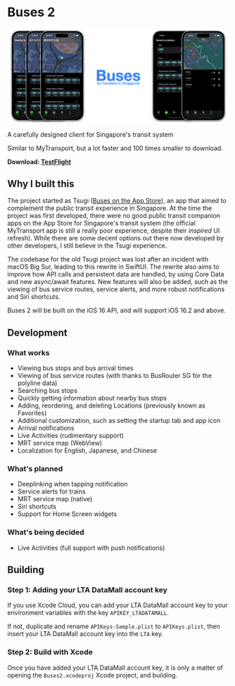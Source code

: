 # Buses 2

![Banner image depicting the Buses app in 3 languages, and the Locations and bus routes feature.](github/banner.png?raw=true "Buses 2")

A carefully designed client for Singapore's transit system

Similar to MyTransport, but a lot faster and 100 times smaller to download.

**Download: [TestFlight](https://testflight.apple.com/join/17FoKgfE)**

## Why I built this
The project started as Tsugi ([Buses on the App Store](https://apps.apple.com/us/app/buses-for-singapore-transit/id1423653146)), an app that aimed to complement the public transit experience in Singapore. 
At the time the project was first developed, there were no good public transit companion apps on the App Store for Singapore's transit system (the official MyTransport app is still a really poor experience, despite their *inspired* UI refresh).
While there are some decent options out there now developed by other developers, I still believe in the Tsugi experience.

The codebase for the old Tsugi project was lost after an incident with macOS Big Sur, leading to this rewrite in SwiftUI. 
The rewrite also aims to improve how API calls and persistent data are handled, by using Core Data and new async/await features. 
New features will also be added, such as the viewing of bus service routes, service alerts, and more robust notifications and Siri shortcuts.

Buses 2 will be built on the iOS 16 API, and will support iOS 16.2 and above.

## Development

### What works
- Viewing bus stops and bus arrival times
- Viewing of bus service routes (with thanks to BusRouter SG for the polyline data)
- Searching bus stops
- Quickly getting information about nearby bus stops
- Adding, reordering, and deleting Locations (previously known as Favorites)
- Additional customization, such as setting the startup tab and app icon
- Arrival notifications
- Live Activities (rudimentary support)
- MRT service map (WebView)
- Localization for English, Japanese, and Chinese

### What's planned
- Deeplinking when tapping notification
- Service alerts for trains
- MRT service map (native)
- Siri shortcuts
- Support for Home Screen widgets

### What's being decided
- Live Activities (full support with push notifications)

## Building

### Step 1: Adding your LTA DataMall account key

If you use Xcode Cloud, you can add your LTA DataMall account key to your environment variables with the key `APIKEY_LTADATAMALL`.

If not, duplicate and rename `APIKeys-Sample.plist` to `APIKeys.plist`, then insert your LTA DataMall account key into the `LTA` key. 

### Step 2: Build with Xcode

Once you have added your LTA DataMall account key, it is only a matter of opening the `Buses2.xcodeproj` Xcode project, and building.
